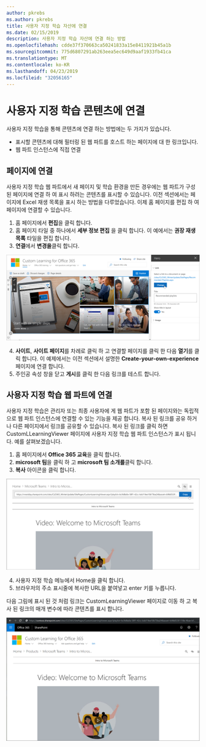 ```yaml
---
author: pkrebs
ms.author: pkrebs
title: 사용자 지정 학습 자산에 연결
ms.date: 02/15/2019
description: 사용자 지정 학습 자산에 연결 하는 방법
ms.openlocfilehash: cdde37f370663ca50241833a15e8411921b45a1b
ms.sourcegitcommit: 775d6807291ab263eea5ec649d9aaf1933fb41ca
ms.translationtype: MT
ms.contentlocale: ko-KR
ms.lasthandoff: 04/23/2019
ms.locfileid: "32056165"
---
```

# <a name="link-to-custom-learning-content"></a>사용자 지정 학습 콘텐츠에 연결

사용자 지정 학습을 통해 콘텐츠에 연결 하는 방법에는 두 가지가 있습니다.

- 표시할 콘텐츠에 대해 필터링 된 웹 파트를 호스트 하는 페이지에 대 한 링크입니다. 
- 웹 파트 인스턴스에 직접 연결

## <a name="link-to-a-page"></a>페이지에 연결

사용자 지정 학습 웹 파트에서 새 페이지 및 학습 환경을 만든 경우에는 웹 파트가 구성 된 페이지에 연결 하 여 표시 하려는 콘텐츠를 표시할 수 있습니다. 이전 섹션에서는 페이지에 Excel 재생 목록을 표시 하는 방법을 다루었습니다. 이제 홈 페이지를 편집 하 여 페이지에 연결할 수 있습니다. 

1. 홈 페이지에서 **편집**을 클릭 합니다.
2. 홈 페이지 타일 중 하나에서 **세부 정보 편집** 을 클릭 합니다. 이 예에서는 **권장 재생 목록** 타일을 편집 합니다.
3. **연결**에서 **변경을**클릭 합니다.

![cg-linktopage-.png](media/cg-linktopage.png)

4. **사이트**, **사이트 페이지**를 차례로 클릭 하 고 연결할 페이지를 클릭 한 다음 **열기**를 클릭 합니다. 이 예제에서는 이전 섹션에서 설명한 **Create-your-own-experience** 페이지에 연결 합니다.
5. 주인공 속성 창을 닫고 **게시**를 클릭 한 다음 링크를 테스트 합니다. 

## <a name="link-to-the-custom-learning-web-part"></a>사용자 지정 학습 웹 파트에 연결
사용자 지정 학습은 관리자 또는 최종 사용자에 게 웹 파트가 포함 된 페이지와는 독립적으로 웹 파트 인스턴스에 연결할 수 있는 기능을 제공 합니다. 복사 된 링크를 공유 하거나 다른 페이지에서 링크를 공유할 수 있습니다. 복사 된 링크를 클릭 하면 CustomLLearningViewer 페이지에 사용자 지정 학습 웹 파트 인스턴스가 표시 됩니다. 예를 살펴보겠습니다. 

1. 홈 페이지에서 **Office 365 교육**을 클릭 합니다.
2. **microsoft 팀**을 클릭 하 고 **microsoft 팀 소개를**클릭 합니다.
3. **복사** 아이콘을 클릭 합니다.

![cg-linktowebpart-.png](media/cg-linktowebpart.png)

4. 사용자 지정 학습 메뉴에서 Home을 클릭 합니다.
5. 브라우저의 주소 표시줄에 복사한 URL을 붙여넣고 enter 키를 누릅니다. 

다음 그림에 표시 된 것 처럼 링크는 CustomLearningViewer 페이지로 이동 하 고 복사 된 링크의 매개 변수에 따라 콘텐츠를 표시 합니다. 

![cg-linktowebpartviewer-.png](media/cg-linktowebpartviewer.png)

